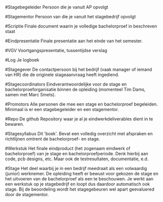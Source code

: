 #Stagebegeleider
Persoon die je vanuit AP opvolgt

#Stagementor
Persoon van die je vanuit het stagebedrijf opvolgt

#Scriptie
Finale document waarin je volledige bachelorproef in beschreven staat

#Eindpresentatie
Finale presentatie aan het einde van het semester.

#VGV
Voortgangspresentatie, tussentijdse verslag

#Log
Je logboek

#Stagegever
De contactpersoon bij het bedrijf (vaak manager of iemand van HR) die de originele stageaanvraag heeft ingediend.

#Stagecoordinators
Eindverantwoordelijke voor de stage en bachelorproeforganisatie binnen de opleiding (momenteel Tim Dams, samen met Marc Smets).

#Promotors
Alle personen die mee een stage en bachelorproef begeleiden. Minimaal is er een stagebegeleider en een stagementor.

#Repo
De github Repository waar je al je eindwerkdeliverables dient in te bewaren.

#Stagesyllabus
Dit 'boek'. Bevat een volledig overzicht met afspraken en richtlijnen omtrent de bachelorproef- en stage.

#Werkstuk
Het finale eindproduct (het zogenaam eindwerk of bachelorproef) van je stage en bachelorproefperiode. Denk hierbij aan code, pcb designs, etc. Maar ook de testresultaten, documentatie, e.d.

#Stage
Het deel waarbij je in een bedrijf meedraait als een volwaardig (junior) werknemer. De opleiding heeft er bewust voor gekozen de stage en het uitvoeren van de bachelorproef als een te beschouwen. Je werkt aan een werkstuk op je stagebedrijf en loopt dus daardoor automatisch ook stage. Bij de beoordeling wordt het stagegebeuren wel apart geevaluered door de stagementor.